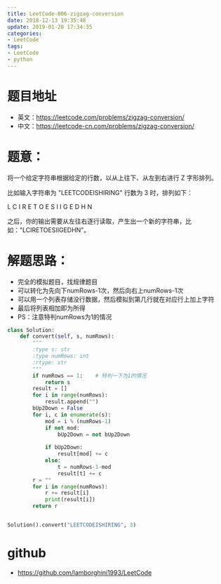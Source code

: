 ```yaml
---
title: LeetCode-006-zigzag-conversion
date: 2018-12-13 19:35:48
update: 2019-01-28 17:34:35
categories:
- LeetCode
tags:
- LeetCode
- python
---
```


# 题目地址
- 英文：https://leetcode.com/problems/zigzag-conversion/
- 中文：https://leetcode-cn.com/problems/zigzag-conversion/

# 题意：
将一个给定字符串根据给定的行数，以从上往下、从左到右进行 Z 字形排列。

比如输入字符串为 "LEETCODEISHIRING" 行数为 3 时，排列如下：

L   C   I   R
E T O E S I I G
E   D   H   N

之后，你的输出需要从左往右逐行读取，产生出一个新的字符串，比如："LCIRETOESIIGEDHN"。



# 解题思路：
- 完全的模拟题目，找规律题目
- 可以转化为先向下numRows-1次，然后向右上numRows-1次
- 可以用一个列表存储没行数据，然后模拟到第几行就在对应行上加上字符
- 最后将列表相加即为所得
- PS：注意特判numRows为1的情况

<!--python0-->
```python
class Solution:
    def convert(self, s, numRows):
        """
        :type s: str
        :type numRows: int
        :rtype: str
        """
        if numRows == 1:    # 特判一下为1的情况
            return s
        result = []
        for i in range(numRows):
            result.append("")
        bUp2Down = False
        for i, c in enumerate(s):
            mod = i % (numRows-1)
            if not mod:
                bUp2Down = not bUp2Down
                
            if bUp2Down:
                result[mod] += c
            else:
                t = numRows-1-mod
                result[t] += c
        r = ""
        for i in range(numRows):
            r += result[i]
            print(result[i])
        return r


Solution().convert("LEETCODEISHIRING", 3)

```

# github
- https://github.com/lamborghini1993/LeetCode
